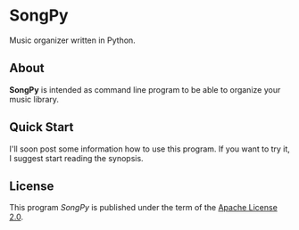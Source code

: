 # SongPy
Music organizer written in Python.

## About
**SongPy** is intended as command line program to be able to organize your music library.

## Quick Start
I'll soon post some information how to use this program. If you want to try it, I suggest start reading the synopsis.

## License
This program _SongPy_ is published under the term of the [Apache License 2.0](https://www.apache.org/licenses/LICENSE-2.0).
